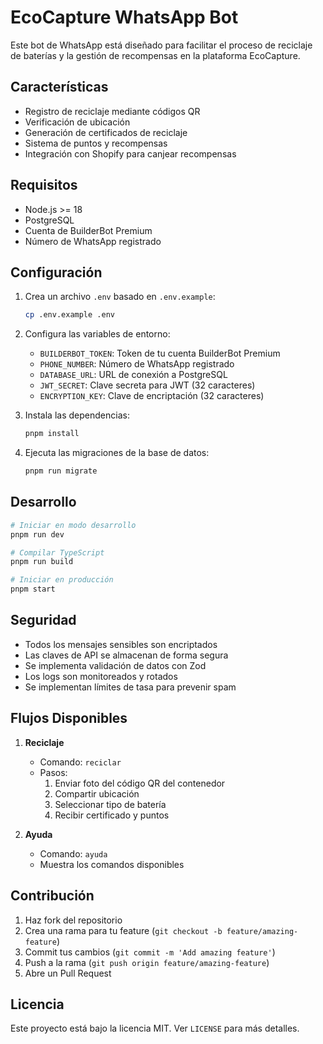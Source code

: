 # EcoCapture WhatsApp Bot

Este bot de WhatsApp está diseñado para facilitar el proceso de reciclaje de baterías y la gestión de recompensas en la plataforma EcoCapture.

## Características

- Registro de reciclaje mediante códigos QR
- Verificación de ubicación
- Generación de certificados de reciclaje
- Sistema de puntos y recompensas
- Integración con Shopify para canjear recompensas

## Requisitos

- Node.js >= 18
- PostgreSQL
- Cuenta de BuilderBot Premium
- Número de WhatsApp registrado

## Configuración

1. Crea un archivo `.env` basado en `.env.example`:
   ```bash
   cp .env.example .env
   ```

2. Configura las variables de entorno:
   - `BUILDERBOT_TOKEN`: Token de tu cuenta BuilderBot Premium
   - `PHONE_NUMBER`: Número de WhatsApp registrado
   - `DATABASE_URL`: URL de conexión a PostgreSQL
   - `JWT_SECRET`: Clave secreta para JWT (32 caracteres)
   - `ENCRYPTION_KEY`: Clave de encriptación (32 caracteres)

3. Instala las dependencias:
   ```bash
   pnpm install
   ```

4. Ejecuta las migraciones de la base de datos:
   ```bash
   pnpm run migrate
   ```

## Desarrollo

```bash
# Iniciar en modo desarrollo
pnpm run dev

# Compilar TypeScript
pnpm run build

# Iniciar en producción
pnpm start
```

## Seguridad

- Todos los mensajes sensibles son encriptados
- Las claves de API se almacenan de forma segura
- Se implementa validación de datos con Zod
- Los logs son monitoreados y rotados
- Se implementan límites de tasa para prevenir spam

## Flujos Disponibles

1. **Reciclaje**
   - Comando: `reciclar`
   - Pasos:
     1. Enviar foto del código QR del contenedor
     2. Compartir ubicación
     3. Seleccionar tipo de batería
     4. Recibir certificado y puntos

2. **Ayuda**
   - Comando: `ayuda`
   - Muestra los comandos disponibles

## Contribución

1. Haz fork del repositorio
2. Crea una rama para tu feature (`git checkout -b feature/amazing-feature`)
3. Commit tus cambios (`git commit -m 'Add amazing feature'`)
4. Push a la rama (`git push origin feature/amazing-feature`)
5. Abre un Pull Request

## Licencia

Este proyecto está bajo la licencia MIT. Ver `LICENSE` para más detalles.
